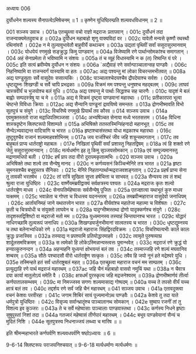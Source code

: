अध्यायः 006
 
दुर्योधनेन शल्यस्य सैनापत्येऽमिषेचनम् ॥ 1 ॥ कृष्णेन युधिष्ठिरम्प्रति शल्यवधविधानम् ॥ 2 ॥

001	सञ्जय उवाच ।
001a	एतच्छ्रुत्वा वचो राज्ञो मद्रराजः प्रतापवान् ।
001c	दुर्योधनं तदा राजन्वाक्यमेतदुवाच ह ॥
002a	दुर्योधन महाबाहो शृणु वाक्यविदां वर ।
002c	यावेतौ मन्यसे कृष्णौ रथस्थौ रथिनांवरौ ।
002e	न मे तुल्यावुभावेतौ बाहुवीर्ये कथञ्चन ॥
003a	उद्यतां पृथिवीं सर्वां ससुरासुरमानवाम् ।
003c	योधयेयं रणमुखे सङ्क्रुद्धः किमु पाण्डवान् ॥
004a	विजेष्यामि रणे पार्थान्सोमकांश्च समागतान् ।
004	अहं सेनाप्रमेता ते भविष्यामि न संशयः ॥
005a	तं च व्यूहं विधास्यामि न क (त) रिष्यन्ति यं परे ।
005c	इति सत्यं ब्रवीम्येष दुर्योधन न संशयः ॥
006a	`अद्यैवाहं रणे सर्वान्पाञ्चालान्सह पाण्डवैः ।
006c	निहनिष्यामि वा राजन्स्वर्गं यास्यामि वा हतः ॥
007ac	अद्य पश्यन्तु मां लोका विचरन्तमभीतवत् ॥
008a	अद्य पाण्डुसुताः सर्वे वासुदेवः ससात्यकिः ।
008c	पाञ्चालाश्चेदयश्चैव द्रौपदेयाश्च सर्वशः ।
008e	धृष्टद्युम्नः शिखण्डी च सर्वे चापि प्रभद्रकाः ॥
009a	विक्रमं मम पश्यन्तु धनुषश्च महद्बलम् ।
009c	लाघवं चास्त्रवीर्यं च भुजयोश्च बलं युधि ॥
010a	अद्य पश्यन्तु मे पार्थाः सिद्धाश्च सह चारणैः ।
010c	यादृशं मे बलं बाह्वोः सम्पदस्त्रेषु या च मे ॥
011a	अद्य मे विक्रमं दृष्ट्वा पाण्डवानां महारथाः ।
011c	प्रतीकारपरा भूत्वा चेष्टन्ते विविधाः क्रियाः ॥
012ac	अद्य सैन्यानि पाण्डूनां द्रावयिष्ये समन्ततः ॥
013a	द्रोणभीष्मावति विभो सूतपुत्रं च संयुगे ।
013c	विचरिष्ये रणमुखे प्रियार्थं तव कौरव ॥
014	सञ्जय उवाच ।
014a	एवमुक्तस्ततो राजा मद्राधिपतिमञ्जसा ।
014c	अभ्यषिञ्चत सेनाया मध्ये भरतसत्तम ।
014e	विधिना शास्त्रदृष्टेन क्लिष्टरूपो विशाम्पते ॥
015a	अभिषिक्ते ततस्तस्मिन्सिंहनादो महानभूत् ।
015c	तव सैन्येऽभ्यवाद्यन्त वादित्राणि च भारत ॥
016a	हृष्टाश्चासंस्तथा योधा मद्रकाश्च महारथाः ।
016c	तुष्टुवुश्चैव राजानं शल्यमाहवशोभिनम् ॥
017a	जय राजंश्चिरं जीव जहि शत्रून्समागतान् ।
017c	तव बाहुबलं प्राप्य धार्तराष्ट्रो महाबलः ।
017e	निखिलां पृथिवीं सर्वां प्रशास्तु निहतद्विषम् ॥
018a	त्वं हि शक्तो रणे जेतुं ससुरासुरमानवान् ।
018c	मर्त्यधर्माण इह तु किमु सृञ्जयसोमकान् ॥
019a	एवं सम्पूज्यमानस्तु मद्राणामधिपो बली ।
019c	हर्षं प्राप तदा वीरो दुरापमकृतात्मभिः ॥
020	सञ्जय उवाच ।
020a	अभिषिक्ते तथा शल्ये तव सैन्येषु मानद ।
020c	न कर्णव्यसनं किञ्चिन्मेनिरे तत्र भारत ॥
021a	हृष्टाः सुमनसश्चैव बभूवुस्तत्र सैनिकाः ।
021c	मेनिरे निहतान्पार्थान्मद्रराजवशङ्गतान् ॥
022a	प्रहर्षं प्राप्य सेना तु तावकी भरतर्षभ ।
022c	तां रात्रिं सुखिता सुप्ता हर्षचित्ता च साभवत् ॥
023a	सैन्यस्य तव तं शब्दं श्रुत्वा राजा युधिष्ठिरः ।
023c	वार्ष्णेयमब्रवीद्वाक्यं सर्वक्षत्रस्य पश्यतः ॥
024a	मद्रराजः कृतः शल्यो धार्तराष्ट्रेण माधव ।
024c	सेनापतिर्महेष्वासः सर्वसैन्येषु पूजितः ॥
025a	एतज्ज्ञात्वा यथाभूतं कुरु माधव यत्क्षमम् ।
025c	भवान्नेता च गोप्ता च विधत्स्व यदनन्तरम् ॥
026a	तमब्रवीन्महाराज वासुदेवो जनाधिपम् ।
026c	आर्तायनिमहं जाने यथातत्त्वेन भारत ॥
027a	वीर्यवांश्च महातेजा महात्मा च विशेषतः ।
027c	कृती च चित्रयोधी च संयुक्तो लाघवेन च ॥
028a	यादृग्भीष्मस्तथा द्रोणो यादृक्कर्णश्च संयुगे ।
028c	तादृशस्तद्विशिष्टो वा मद्रराजो मतो मम ॥
029a	युध्यमानस्य तस्याहं चिन्तयानश्च भारत ।
029c	योद्धारं नाधिगच्छामि तुल्यरूपं जनाधिप ॥
030a	शिखण्ड्यर्जुनभीमानां सात्वतस्य च भारत ।
030c	धृष्टद्युम्नस्य च तथा बलेनाभ्यधिको रणे ॥
031a	मद्रराजो महाराजः सिंहद्विरदविक्रमः ।
031c	विचरिष्यत्यभीः काले कालः क्रुद्धः प्रजास्विव ॥
032a	तस्याद्य न प्रपश्यामि प्रतियोद्धारमाहवे ।
032c	त्वामृते पुरुषव्याघ्र शार्दूलसमविक्रमम् ॥
033a	स त्वमेको हि लोकेऽस्मिन्नान्यस्त्वत्तः पुमान्भवेत् ।
033c	मद्रराजं रणे क्रुद्धं यो हन्यात्कुरुनन्दन ॥
034a	अहन्यहनि युध्यन्तं क्षोभयन्तं बलं तव ।
034c	तस्माज्जहि रणे शल्यं मघवानिव शम्बरम् ॥
035a	सौतेः पश्चादसौ वीरो धार्तराष्ट्रेण सत्कृतः ।
035c	तवैव हि जयो नूनं हते मद्रेश्वरे युधि ।
035e	तस्मिन्हते हतं सर्वं धार्तराष्ट्रबलं महत् ॥
036a	एतच्छ्रुत्वा महाराज वचनं मम साम्प्रतम् ।
036c	प्रत्युद्याहि रणे पार्थ मद्रराजं महारथम् ॥
037ac	जहि चैनं महाबाहो वासवो नमुचिं यथा ॥
038a	न चैवात्र दया कार्या मातुलोऽयं ममेति वै ।
038c	क्षत्रधर्मं पुरस्कृत्य जहि मद्रजनेश्वरम् ॥
039a	द्रोणभीष्मार्णवं तीर्त्वा कर्णपातालसम्भवम् ।
039c	मा निमज्जस्व सगणः शल्यमासाद्य गोष्पदम् ॥
040a	यच्च ते तपसो वीर्यं यच्च क्षात्रं बलं तव ।
040c	तद्दर्शय रणे सर्वं जहि चैनं महारथम् ॥
041	सञ्जय उवाच ।
041a	एतावदुक्त्वा वचनं केशवः परवीरहा ।
041c	जगाम शिबिरं सायं पूज्यमानोऽथ पाण्डवैः ॥
042a	केशवे तु तदा याते धर्मपुत्रो युधिष्ठिरः ।
042c	विसृज्य सर्वान्भ्रातॄंश्च पाञ्चालानथ सोमकान् ।
042e	सुष्वाप रजनीं तां तु विशल्य इव कुञ्जरः ॥
043a	ते च सर्वे महेष्वासाः पाञ्चालाः पाण्डवास्तथा ।
043c	कर्णस्य निधने हृष्टाः सुषुपुस्तां निशां तदा ॥
044a	गतज्वरं महेष्वासं तीर्णपारं महारथम् ।
044c	बभूव पाण्डवेयानां सैन्यं च मुदितं निशि ।
044e	सूतपुत्रस्य निधनाज्जयं लब्ध्वा च मारिष ॥ ॥

इति श्रीमन्महाभारते कर्णपर्वणि शल्यवधपर्वणि षष्ठोऽध्यायः ॥ 6 ॥

9-6-14 क्लिष्टरूपः पराजयनिश्चयात् ॥ 9-6-18 मर्त्यधर्माणः मर्त्यधर्मणः ॥
